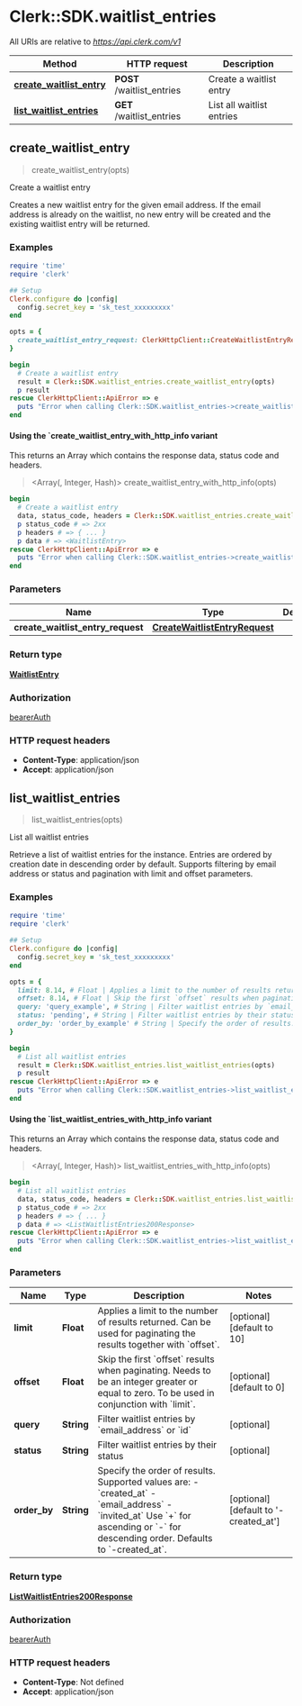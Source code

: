# Clerk::SDK.waitlist_entries

All URIs are relative to *https://api.clerk.com/v1*

| Method | HTTP request | Description |
| ------ | ------------ | ----------- |
| [**create_waitlist_entry**](WaitlistEntriesApi.md#create_waitlist_entry) | **POST** /waitlist_entries | Create a waitlist entry |
| [**list_waitlist_entries**](WaitlistEntriesApi.md#list_waitlist_entries) | **GET** /waitlist_entries | List all waitlist entries |


## create_waitlist_entry

> <WaitlistEntry> create_waitlist_entry(opts)

Create a waitlist entry

Creates a new waitlist entry for the given email address. If the email address is already on the waitlist, no new entry will be created and the existing waitlist entry will be returned.

### Examples

```ruby
require 'time'
require 'clerk'

## Setup
Clerk.configure do |config|
  config.secret_key = 'sk_test_xxxxxxxxx'
end

opts = {
  create_waitlist_entry_request: ClerkHttpClient::CreateWaitlistEntryRequest.new({email_address: 'email_address_example'}) # CreateWaitlistEntryRequest | 
}

begin
  # Create a waitlist entry
  result = Clerk::SDK.waitlist_entries.create_waitlist_entry(opts)
  p result
rescue ClerkHttpClient::ApiError => e
  puts "Error when calling Clerk::SDK.waitlist_entries->create_waitlist_entry: #{e}"
end
```

#### Using the `create_waitlist_entry_with_http_info variant

This returns an Array which contains the response data, status code and headers.

> <Array(<WaitlistEntry>, Integer, Hash)> create_waitlist_entry_with_http_info(opts)

```ruby
begin
  # Create a waitlist entry
  data, status_code, headers = Clerk::SDK.waitlist_entries.create_waitlist_entry_with_http_info(opts)
  p status_code # => 2xx
  p headers # => { ... }
  p data # => <WaitlistEntry>
rescue ClerkHttpClient::ApiError => e
  puts "Error when calling Clerk::SDK.waitlist_entries->create_waitlist_entry_with_http_info: #{e}"
end
```

### Parameters

| Name | Type | Description | Notes |
| ---- | ---- | ----------- | ----- |
| **create_waitlist_entry_request** | [**CreateWaitlistEntryRequest**](CreateWaitlistEntryRequest.md) |  | [optional] |

### Return type

[**WaitlistEntry**](WaitlistEntry.md)

### Authorization

[bearerAuth](../README.md#bearerAuth)

### HTTP request headers

- **Content-Type**: application/json
- **Accept**: application/json


## list_waitlist_entries

> <ListWaitlistEntries200Response> list_waitlist_entries(opts)

List all waitlist entries

Retrieve a list of waitlist entries for the instance. Entries are ordered by creation date in descending order by default. Supports filtering by email address or status and pagination with limit and offset parameters.

### Examples

```ruby
require 'time'
require 'clerk'

## Setup
Clerk.configure do |config|
  config.secret_key = 'sk_test_xxxxxxxxx'
end

opts = {
  limit: 8.14, # Float | Applies a limit to the number of results returned. Can be used for paginating the results together with `offset`.
  offset: 8.14, # Float | Skip the first `offset` results when paginating. Needs to be an integer greater or equal to zero. To be used in conjunction with `limit`.
  query: 'query_example', # String | Filter waitlist entries by `email_address` or `id`
  status: 'pending', # String | Filter waitlist entries by their status
  order_by: 'order_by_example' # String | Specify the order of results. Supported values are: - `created_at` - `email_address` - `invited_at`  Use `+` for ascending or `-` for descending order. Defaults to `-created_at`.
}

begin
  # List all waitlist entries
  result = Clerk::SDK.waitlist_entries.list_waitlist_entries(opts)
  p result
rescue ClerkHttpClient::ApiError => e
  puts "Error when calling Clerk::SDK.waitlist_entries->list_waitlist_entries: #{e}"
end
```

#### Using the `list_waitlist_entries_with_http_info variant

This returns an Array which contains the response data, status code and headers.

> <Array(<ListWaitlistEntries200Response>, Integer, Hash)> list_waitlist_entries_with_http_info(opts)

```ruby
begin
  # List all waitlist entries
  data, status_code, headers = Clerk::SDK.waitlist_entries.list_waitlist_entries_with_http_info(opts)
  p status_code # => 2xx
  p headers # => { ... }
  p data # => <ListWaitlistEntries200Response>
rescue ClerkHttpClient::ApiError => e
  puts "Error when calling Clerk::SDK.waitlist_entries->list_waitlist_entries_with_http_info: #{e}"
end
```

### Parameters

| Name | Type | Description | Notes |
| ---- | ---- | ----------- | ----- |
| **limit** | **Float** | Applies a limit to the number of results returned. Can be used for paginating the results together with &#x60;offset&#x60;. | [optional][default to 10] |
| **offset** | **Float** | Skip the first &#x60;offset&#x60; results when paginating. Needs to be an integer greater or equal to zero. To be used in conjunction with &#x60;limit&#x60;. | [optional][default to 0] |
| **query** | **String** | Filter waitlist entries by &#x60;email_address&#x60; or &#x60;id&#x60; | [optional] |
| **status** | **String** | Filter waitlist entries by their status | [optional] |
| **order_by** | **String** | Specify the order of results. Supported values are: - &#x60;created_at&#x60; - &#x60;email_address&#x60; - &#x60;invited_at&#x60;  Use &#x60;+&#x60; for ascending or &#x60;-&#x60; for descending order. Defaults to &#x60;-created_at&#x60;. | [optional][default to &#39;-created_at&#39;] |

### Return type

[**ListWaitlistEntries200Response**](ListWaitlistEntries200Response.md)

### Authorization

[bearerAuth](../README.md#bearerAuth)

### HTTP request headers

- **Content-Type**: Not defined
- **Accept**: application/json

